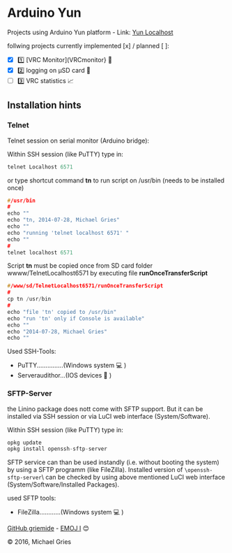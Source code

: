 # Arduino Yun
Projects using Arduino Yun platform - Link: [Yun Localhost](http://192.168.0.10)

follwing projects currently implemented [x] / planned [ ]:
- [x] :one: [VRC Monitor](VRCmonitor} :file_folder:
- [x] :two: logging on µSD card :floppy_disk:
- [ ] :three: VRC statistics :chart_with_upwards_trend:

## Installation hints

### Telnet
Telnet session on serial monitor (Arduino bridge):

Within SSH session (like PuTTY) type in:
```C++
telnet Localhost 6571
```
or
type shortcut command **tn** to run script on /usr/bin (needs to be installed once)

```C++
#/usr/bin
#
echo ""
echo "tn, 2014-07-28, Michael Gries"
echo ""
echo "running 'telnet localhost 6571' "
echo ""
#
telnet localhost 6571
```

Script **tn** must be copied once from SD card folder wwww/TelnetLocalhost6571 by executing file **runOnceTransferScript**

```C++
#/www/sd/TelnetLocalhost6571/runOnceTransferScript
#
cp tn /usr/bin
#
echo "file 'tn' copied to /usr/bin"
echo "run 'tn' only if Console is available"
echo ""
echo "2014-07-28, Michael Gries"
echo ""
```

Used SSH-Tools:
* PuTTY...............(Windows system :computer: )
* Serveraudithor...(IOS devices :iphone: )

### SFTP-Server
the Linino package does nott come with SFTP support. But it can be installed via SSH session or via LuCI web interface (System/Software).

Within SSH session (like PuTTY) type in:
```C++
opkg update
opkg install openssh-sftp-server
```

SFTP service can than be used instandly (i.e. without booting the system) by using a SFTP programm (like FileZilla). Installed version of `\openssh-sftp-server`\ can be checked by using above mentioned LuCI web interface (System/Software/Installed Packages).

used SFTP tools:
* FileZilla............(Windows system :computer: )


[GitHub griemide](https://github.com/griemide)  - [EMOJ I](http://www.emoji-cheat-sheet.com/) :blush:


:copyright: 2016, Michael Gries 
